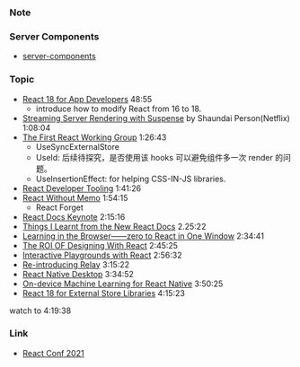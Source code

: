 ### Note

### Server Components

* [server-components](https://github.com/reactwg/server-components)

### Topic

* [React 18 for App Developers](https://youtu.be/8dUpL8SCO1w?t=2935) 48:55
  * introduce how to modify React from 16 to 18.
* [Streaming Server Rendering with Suspense](https://youtu.be/8dUpL8SCO1w?t=4084) by Shaundai Person(Netflix) 1:08:04
* [The First React Working Group](https://youtu.be/8dUpL8SCO1w?t=5203) 1:26:43
  * UseSyncExternalStore
  * UseId: 后续待探究，是否使用该 hooks 可以避免组件多一次 render 的问题。
  * UseInsertionEffect: for helping CSS-IN-JS libraries.
* [React Developer Tooling](https://youtu.be/8dUpL8SCO1w?t=6086) 1:41:26
* [React Without Memo](https://youtu.be/8dUpL8SCO1w?t=6855) 1:54:15
  * React Forget
* [React Docs Keynote](https://youtu.be/8dUpL8SCO1w?t=8116) 2:15:16
* [Things I Learnt from the New React Docs](https://youtu.be/8dUpL8SCO1w?t=8722) 2.25:22
* [Learning in the Browser——zero to React in One Window](https://youtu.be/8dUpL8SCO1w?t=9281) 2:34:41
* [The ROI OF Designing With React](https://youtu.be/8dUpL8SCO1w?t=9925) 2:45:25
* [Interactive Playgrounds with React](https://youtu.be/8dUpL8SCO1w?t=10592) 2:56:32
* [Re-introducing Relay](https://youtu.be/8dUpL8SCO1w?t=11722) 3:15:22
* [React Native Desktop](https://youtu.be/8dUpL8SCO1w?t=12892) 3:34:52
* [On-device Machine Learning for React Native](https://youtu.be/8dUpL8SCO1w?t=13825) 3:50:25
* [React 18 for External Store Libraries](https://youtu.be/8dUpL8SCO1w?t=15323) 4:15:23

watch to 4:19:38


### Link

* [React Conf 2021](https://www.youtube.com/watch?v=8dUpL8SCO1w)